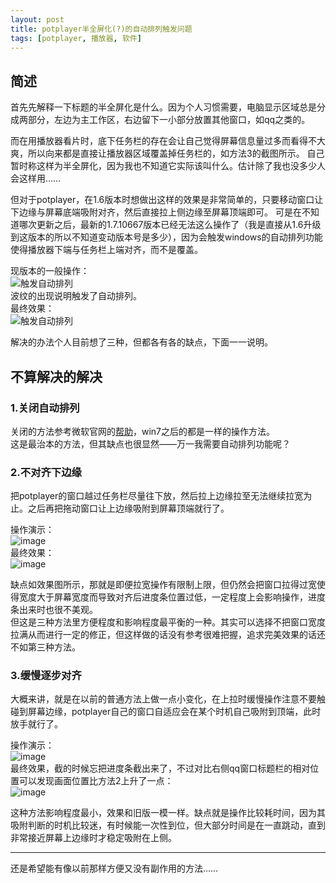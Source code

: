 ```yaml
---
layout: post
title: potplayer半全屏化(?)的自动排列触发问题
tags: [potplayer, 播放器, 软件]
---
```


## 简述

首先先解释一下标题的半全屏化是什么。因为个人习惯需要，电脑显示区域总是分成两部分，左边为主工作区，右边留下一小部分放置其他窗口，如qq之类的。

而在用播放器看片时，底下任务栏的存在会让自己觉得屏幕信息量过多而看得不大爽，所以向来都是直接让播放器区域覆盖掉任务栏的，如方法3的截图所示。
自己暂时称这样为半全屏化，因为我也不知道它实际该叫什么。估计除了我也没多少人会这样用……

但对于potplayer，在1.6版本时想做出这样的效果是非常简单的，只要移动窗口让下边缘与屏幕底端吸附对齐，然后直接拉上侧边缘至屏幕顶端即可。
可是在不知道哪次更新之后，最新的1.7.10667版本已经无法这么操作了（我是直接从1.6升级到这版本的所以不知道变动版本号是多少），因为会触发windows的自动排列功能使得播放器下端与任务栏上端对齐，而不是覆盖。

现版本的一般操作：  
![触发自动排列](https://ws2.sinaimg.cn/large/97de980aly1fqrckcqf2mg208v031aa7.gif)  
波纹的出现说明触发了自动排列。  
最终效果：  
![触发自动排列](https://ws2.sinaimg.cn/large/97de980aly1fqrcnwcdqij21hc0u0h37.jpg)

解决的办法个人目前想了三种，但都各有各的缺点，下面一一说明。

## 不算解决的解决

### 1.关闭自动排列

关闭的方法参考微软官网的[帮助](https://support.microsoft.com/zh-cn/help/2572988)，win7之后的都是一样的操作方法。  
这是最治本的方法，但其缺点也很显然——万一我需要自动排列功能呢？

### 2.不对齐下边缘

把potplayer的窗口越过任务栏尽量往下放，然后拉上边缘拉至无法继续拉宽为止。之后再把拖动窗口让上边缘吸附到屏幕顶端就行了。

操作演示：  
![image](https://ws2.sinaimg.cn/large/97de980aly1fqrdb8mxhtg20b2071dfv.gif)  
最终效果：  
![image](https://ws2.sinaimg.cn/large/97de980aly1fqrea7f9h3j21hc0u0arg.jpg)

缺点如效果图所示，那就是即便拉宽操作有限制上限，但仍然会把窗口拉得过宽使得宽度大于屏幕宽度而导致对齐后进度条位置过低，一定程度上会影响操作，进度条出来时也很不美观。  
但这是三种方法里方便程度和影响程度最平衡的一种。其实可以选择不把窗口宽度拉满从而进行一定的修正，但这样做的话没有参考很难把握，追求完美效果的话还不如第三种方法。

### 3.缓慢逐步对齐

大概来讲，就是在以前的普通方法上做一点小变化，在上拉时缓慢操作注意不要触碰到屏幕边缘，potplayer自己的窗口自适应会在某个时机自己吸附到顶端，此时放手就行了。

操作演示：  
![image](https://ws2.sinaimg.cn/large/97de980aly1fqresfhj1ig20910310sz.gif)  
最终效果，截的时候忘把进度条截出来了，不过对比右侧qq窗口标题栏的相对位置可以发现画面位置比方法2上升了一点：  
![image](https://wx2.sinaimg.cn/large/97de980aly1fqrf9mlizxj21hc0u0k8q.jpg)

这种方法影响程度最小，效果和旧版一模一样。缺点就是操作比较耗时间，因为其吸附判断的时机比较迷，有时候能一次性到位，但大部分时间是在一直跳动，直到非常接近屏幕上边缘时才稳定吸附在上侧。

------

还是希望能有像以前那样方便又没有副作用的方法……